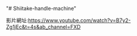"# Shiitake-handle-machine" 
 
影片網址:https://www.youtube.com/watch?v=B7y2-Zg1jEc&t=4s&ab_channel=FXD

